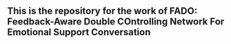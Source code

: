 ## This is the repository for the work of FADO: Feedback-Aware Double COntrolling Network For Emotional Support Conversation 
